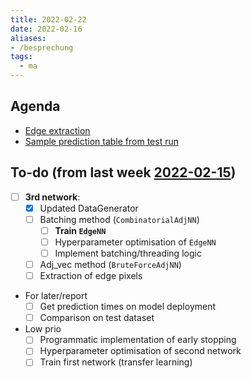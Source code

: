 ```yaml
---
title: 2022-02-22
date: 2022-02-16
aliases:
- /besprechung
tags:
  - ma
---
```


## Agenda
* [Edge extraction](https://wandb.ai/salehah/edge_extraction)
* [Sample prediction table from test run](https://wandb.ai/salehah/edge_extraction/artifacts/predictions/run_15pcagif/af33972fa90172efb510/files/predictions.table.json)


## To-do (from last week [2022-02-15](unlisted/2022-02-15.md))
* [ ] **3rd network**:
	* [x] Updated DataGenerator
	* [ ] Batching method (`CombinatorialAdjNN`)
		* [ ] **Train `EdgeNN`**
		* [ ] Hyperparameter optimisation of `EdgeNN`
		* [ ] Implement batching/threading logic
	* [ ] Adj_vec method (`BruteForceAdjNN`)
	* [ ] Extraction of edge pixels
* For later/report
	* [ ] Get prediction times on model deployment
	* [ ] Comparison on test dataset
* Low prio
	* [ ] Programmatic implementation of early stopping
	* [ ] Hyperparameter optimisation of second network
	* [ ] Train first network (transfer learning)